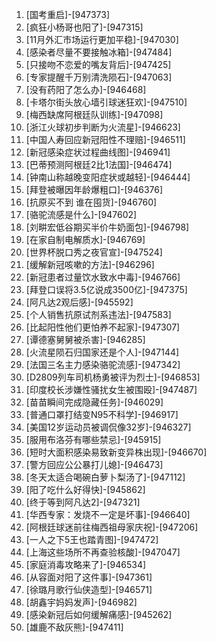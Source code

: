 
1. [国考重启]-[947373]
1. [疯狂小杨哥也阳了]-[947315]
1. [11月外汇市场运行更加平稳]-[947030]
1. [感染者尽量不要接触冰箱]-[947484]
1. [只接吻不恋爱的嘴友背后]-[947425]
1. [专家提醒千万别清洗陨石]-[947063]
1. [没有药阳了怎么办]-[946468]
1. [卡塔尔街头放心墙引球迷狂欢]-[947510]
1. [梅西缺席阿根廷队训练]-[947098]
1. [浙江火球初步判断为火流星]-[946623]
1. [中国人寿回应新冠阳性不理赔]-[946511]
1. [新冠感染症状过程曲线图]-[946941]
1. [巴蒂预测阿根廷2比1法国]-[946474]
1. [钟南山称越晚变阳症状或越轻]-[946444]
1. [拜登被曝因年龄爆粗口]-[946376]
1. [抗原买不到 谁在囤货]-[946760]
1. [骆驼流感是什么]-[947602]
1. [刘畊宏低谷期买半价牛奶面包]-[946798]
1. [在家自制电解质水]-[946769]
1. [世界杯脱口秀之夜官宣]-[947524]
1. [缓解新冠咳嗽的方法]-[946296]
1. [新冠患者过量饮水致水中毒]-[946766]
1. [拜登口误将3.5亿说成3500亿]-[947375]
1. [阿凡达2观后感]-[945592]
1. [个人销售抗原试剂系违法]-[947583]
1. [比起阳性他们更怕养不起家]-[947307]
1. [谭德塞舅舅被杀害]-[946285]
1. [火流星陨石归国家还是个人]-[947144]
1. [法国三名主力感染骆驼流感]-[947342]
1. [D2809列车司机杨勇被评为烈士]-[946853]
1. [印度校长涉嫌性骚扰女生被围殴]-[947487]
1. [苗苗瞬间完成隐藏任务]-[946029]
1. [普通口罩打结变N95不科学]-[946917]
1. [美国12岁运动员被调侃像32岁]-[946327]
1. [服用布洛芬有哪些禁忌]-[945915]
1. [短时大面积感染易致新变异株出现]-[946670]
1. [警方回应公公暴打儿媳]-[946473]
1. [冬天太适合喝碗白萝卜梨汤了]-[947112]
1. [阳了吃什么好得快]-[945862]
1. [终于等到阿凡达2]-[947321]
1. [华西专家：发烧不一定是坏事]-[946640]
1. [阿根廷球迷前往梅西祖母家庆祝]-[947206]
1. [一人之下5王也踏青图]-[947472]
1. [上海这些场所不再查验核酸]-[947047]
1. [家庭消毒攻略来了]-[946534]
1. [从容面对阳了这件事]-[947361]
1. [徐璐月歌行仙侠造型]-[946571]
1. [胡鑫宇妈妈发声]-[946982]
1. [感染新冠后如何缓解痛感]-[945262]
1. [雄鹿不敌灰熊]-[947411]